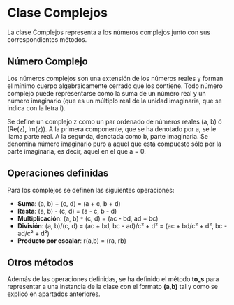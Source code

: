 Clase Complejos
=================

  La clase Complejos representa a los números complejos junto con sus
correspondientes métodos. 


## Número Complejo

  Los números complejos son una extensión de los números reales y forman el mínimo cuerpo
algebraicamente cerrado que los contiene. Todo número complejo puede representarse como la
suma de un número real y un número imaginario (que es un múltiplo real de la unidad imaginaria,
que se indica con la letra i).

Se define un complejo z como un par ordenado de números reales (a, b) ó (Re(z), Im(z)). A la
primera componente, que se ha denotado por a, se le llama parte real. A la segunda, denotada
como b, parte imaginaria. Se denomina número imaginario puro a aquel que está compuesto
sólo por la parte imaginaria, es decir, aquel en el que a = 0.


## Operaciones definidas

  Para los complejos se definen las siguientes operaciones:

  * **Suma**: (a, b) + (c, d) = (a + c, b + d)
  * **Resta**: (a, b) - (c, d) = (a - c, b - d)
  * **Multiplicación**: (a, b) `*` (c, d) = (ac - bd, ad + bc)
  * **División**: (a, b)/(c, d) = (ac + bd, bc - ad)/c² + d² = (ac + bd/c² + d², bc - ad/c² + d²)
  * **Producto por escalar**: r(a,b) = (ra, rb)


## Otros métodos

  Además de las operaciones definidas, se ha definido el método **to_s** para representar a una
instancia de la clase con el formato **(a,b)** tal y como se explicó en apartados anteriores.
